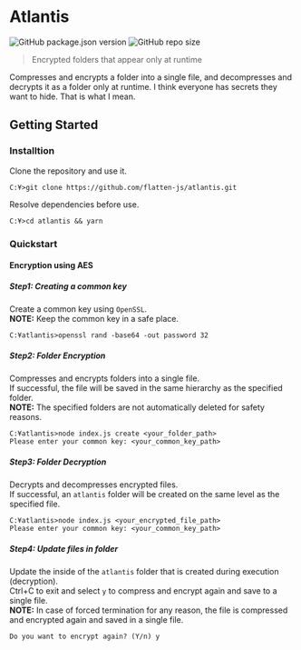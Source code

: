 # Atlantis
![GitHub package.json version](https://img.shields.io/github/package-json/v/flatten-js/atlantis)
![GitHub repo size](https://img.shields.io/github/repo-size/flatten-js/atlantis)

> Encrypted folders that appear only at runtime

Compresses and encrypts a folder into a single file, and decompresses and decrypts it as a folder only at runtime.
I think everyone has secrets they want to hide. That is what I mean.

## Getting Started

### Installtion

Clone the repository and use it.
```
C:¥>git clone https://github.com/flatten-js/atlantis.git
```

Resolve dependencies before use.
```
C:¥>cd atlantis && yarn
```

### Quickstart

#### Encryption using AES

##### Step1: Creating a common key

Create a common key using ```OpenSSL```.  
**NOTE:** Keep the common key in a safe place.
```
C:¥atlantis>openssl rand -base64 -out password 32
```

##### Step2: Folder Encryption

Compresses and encrypts folders into a single file.  
If successful, the file will be saved in the same hierarchy as the specified folder.  
**NOTE:** The specified folders are not automatically deleted for safety reasons.
```
C:¥atlantis>node index.js create <your_folder_path>
Please enter your common key: <your_common_key_path>
```

##### Step3: Folder Decryption

Decrypts and decompresses encrypted files.  
If successful, an ```atlantis``` folder will be created on the same level as the specified file.
```
C:¥atlantis>node index.js <your_encrypted_file_path>
Please enter your common key: <your_common_key_path>
```

##### Step4: Update files in folder

Update the inside of the ```atlantis``` folder that is created during execution (decryption).  
Ctrl+C to exit and select ```y``` to compress and encrypt again and save to a single file.  
**NOTE:** In case of forced termination for any reason, the file is compressed and encrypted again and saved in a single file.
```
Do you want to encrypt again? (Y/n) y
```




